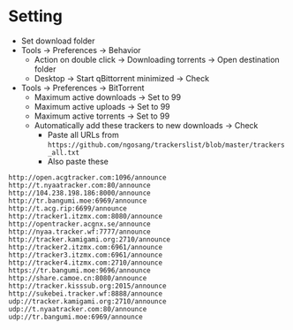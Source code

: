 Setting
=====
* Set download folder
* Tools -> Preferences -> Behavior
  * Action on double click -> Downloading torrents -> Open destination folder
  * Desktop -> Start qBittorrent minimized -> Check
* Tools -> Preferences -> BitTorrent
  * Maximum active downloads -> Set to 99
  * Maximum active uploads -> Set to 99
  * Maximum active torrents -> Set to 99
  * Automatically add these trackers to new downloads -> Check
    * Paste all URLs from `https://github.com/ngosang/trackerslist/blob/master/trackers_all.txt`
    * Also paste these
```
http://open.acgtracker.com:1096/announce
http://t.nyaatracker.com:80/announce
http://104.238.198.186:8000/announce
http://tr.bangumi.moe:6969/announce
http://t.acg.rip:6699/announce
http://tracker1.itzmx.com:8080/announce
http://opentracker.acgnx.se/announce
http://nyaa.tracker.wf:7777/announce
http://tracker.kamigami.org:2710/announce
http://tracker2.itzmx.com:6961/announce
http://tracker3.itzmx.com:6961/announce
http://tracker4.itzmx.com:2710/announce
https://tr.bangumi.moe:9696/announce
http://share.camoe.cn:8080/announce
http://tracker.kisssub.org:2015/announce
http://sukebei.tracker.wf:8888/announce
udp://tracker.kamigami.org:2710/announce
udp://t.nyaatracker.com:80/announce
udp://tr.bangumi.moe:6969/announce
```
